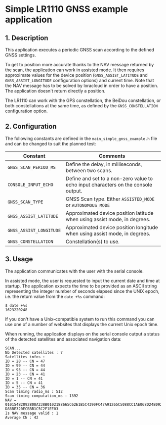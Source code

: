 # Simple LR1110 GNSS example application 

## 1. Description

This application executes a periodic GNSS scan according to the defined GNSS settings.

To get to position more accurate thanks to the NAV message returned by the scan, the application can work in assisted mode. It then requires approximate values for the device position (`GNSS_ASSIST_LATITUDE` and `GNSS_ASSIST_LONGITUDE` configuration options) and current time.
Note that the NAV message has to be solved by loracloud in order to have a position. The application doesn't return directly a position.

The LR1110 can work with the GPS constellation, the BeiDou constellation, or both constellations at the same time, as defined by the `GNSS_CONSTELLATION` configuration option.

## 2. Configuration

The following constants are defined in the `main_simple_gnss_example.h` file and can be changed to suit the planned test:

| Constant              | Comments |
| --------------------- | -------- |
| `GNSS_SCAN_PERIOD_MS` | Define the delay, in milliseconds, between two scans. |
| `CONSOLE_INPUT_ECHO` | Define and set to a non-zero value to echo input characters on the console output. |
| `GNSS_SCAN_TYPE` | GNSS Scan type. Either `ASSISTED_MODE` or `AUTONOMOUS_MODE` |
| `GNSS_ASSIST_LATITUDE` | Approximated device position latitude when using assist mode, in degrees. |
| `GNSS_ASSIST_LONGITUDE` | Approximated device position longitude when using assist mode, in degrees. |
| `GNSS_CONSTELLATION` | Constellation(s) to use. |

## 3. Usage

The application communicates with the user with the serial console.

In assisted mode, the user is requested to input the current date and time at startup. The application expects the time to be provided as an ASCII string representing the integer number of seconds elapsed since the UNIX epoch, i.e. the return value from the `date +%s` command:

```
$ date +%s
1623220248
```

If you don't have a Unix-compatible system to run this command you can use one of a number of websites that displays the current Unix epoch time. 

When running, the application displays on the serial console output a status of the detected satellites and associated navigation data:

```
SCAN...
Nb Detected satellites : 7
Satellites infos :
ID = 28 -- CN = 47
ID = 99 -- CN = 44
ID = 93 -- CN = 44
ID = 23 -- CN = 41
ID = 1 -- CN = 41
ID = 5 -- CN = 41
ID = 35 -- CN = 36
Scan timing radio_ms : 512
Scan timing computation_ms : 1392
NAV = 010154B2092808A238B0102188665C62E1B5C4390FC47A91265C5088CC1AE068D24B0922E3
D88BE320ECBBB1C5C2F1EE03
Is NAV message valid : 1
Average CN : 42
```
